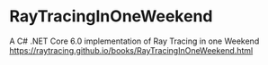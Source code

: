# RayTracingInOneWeekend
A C# .NET Core 6.0 implementation of Ray Tracing in one Weekend https://raytracing.github.io/books/RayTracingInOneWeekend.html
